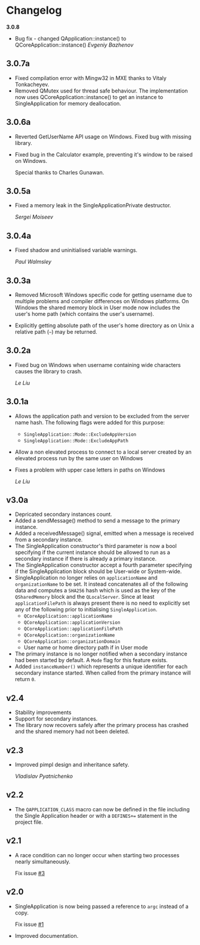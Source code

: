 Changelog
=========

__3.0.8__

*   Bug fix - changed QApplication::instance() to QCoreApplication::instance()
    _Evgeniy Bazhenov_

__3.0.7a__
----------

*   Fixed compilation error with Mingw32 in MXE thanks to Vitaly Tonkacheyev.
*   Removed QMutex used for thread safe behaviour. The implementation now uses
    QCoreApplication::instance() to get an instance to SingleApplication for
    memory deallocation.

__3.0.6a__
----------

*   Reverted GetUserName API usage on Windows. Fixed bug with missing library.
*   Fixed bug in the Calculator example, preventing it's window to be raised
    on Windows.

    Special thanks to Charles Gunawan.

__3.0.5a__
----------

*   Fixed a memory leak in the SingleApplicationPrivate destructor.

    _Sergei Moiseev_

__3.0.4a__
----------

*   Fixed shadow and uninitialised variable warnings.

    _Paul Walmsley_

__3.0.3a__
----------

*   Removed Microsoft Windows specific code for getting username due to
    multiple problems and compiler differences on Windows platforms. On
    Windows the shared memory block in User mode now includes the user's
    home path (which contains the user's username).

*   Explicitly getting absolute path of the user's home directory as on Unix
    a relative path (`~`) may be returned.

__3.0.2a__
----------

*   Fixed bug on Windows when username containing wide characters causes the
    library to crash.

    _Le Liu_

__3.0.1a__
----------

*   Allows the application path and version to be excluded from the server name
    hash. The following flags were added for this purpose:
      * `SingleApplication::Mode::ExcludeAppVersion`
      * `SingleApplication::Mode::ExcludeAppPath`
*   Allow a non elevated process to connect to a local server created by an
    elevated process run by the same user on Windows
*   Fixes a problem with upper case letters in paths on Windows

    _Le Liu_

__v3.0a__
---------

*   Depricated secondary instances count.
*   Added a sendMessage() method to send a message to the primary instance.
*   Added a receivedMessage() signal, emitted when a message is received from a
    secondary instance.
*   The SingleApplication constructor's third parameter is now a bool
    specifying if the current instance should be allowed to run as a secondary
    instance if there is already a primary instance.
*   The SingleApplication constructor accept a fourth parameter specifying if
    the SingleApplication block should be User-wide or System-wide.
*   SingleApplication no longer relies on `applicationName` and
    `organizationName` to be set. It instead concatenates all of the following
    data and computes a `SHA256` hash which is used as the key of the
    `QSharedMemory` block and the `QLocalServer`. Since at least
    `applicationFilePath` is always present there is no need to explicitly set
    any of the following prior to initialising `SingleApplication`.
      * `QCoreApplication::applicationName`
      * `QCoreApplication::applicationVersion`
      * `QCoreApplication::applicationFilePath`
      * `QCoreApplication::organizationName`
      * `QCoreApplication::organizationDomain`
      * User name or home directory path if in User mode
*   The primary instance is no longer notified when a secondary instance had
    been started by default. A `Mode` flag for this feature exists.
*   Added `instanceNumber()` which represents a unique identifier for each
    secondary instance started. When called from the primary instance will
    return `0`.

__v2.4__
--------

*   Stability improvements
*   Support for secondary instances.
*   The library now recovers safely after the primary process has crashed
and the shared memory had not been deleted.

__v2.3__
--------

*   Improved pimpl design and inheritance safety.

    _Vladislav Pyatnichenko_

__v2.2__
--------

*   The `QAPPLICATION_CLASS` macro can now be defined in the file including the
Single Application header or with a `DEFINES+=` statement in the project file.

__v2.1__
--------

*   A race condition can no longer occur when starting two processes nearly
    simultaneously.

    Fix issue [#3](https://github.com/itay-grudev/SingleApplication/issues/3)

__v2.0__
--------

*   SingleApplication is now being passed a reference to `argc` instead of a
    copy.

    Fix issue [#1](https://github.com/itay-grudev/SingleApplication/issues/1)

*   Improved documentation.
